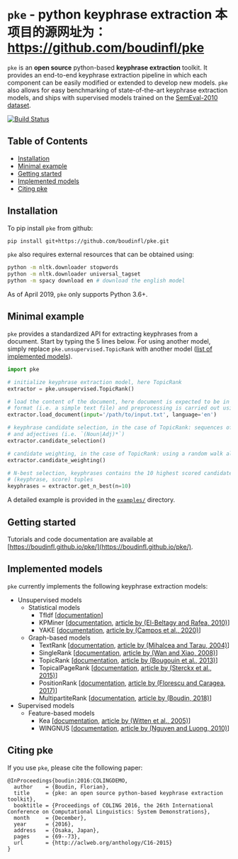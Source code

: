 # `pke` - python keyphrase extraction  本项目的源网址为：https://github.com/boudinfl/pke

`pke` is an **open source** python-based **keyphrase extraction** toolkit. It
provides an end-to-end keyphrase extraction pipeline in which each component can
be easily modified or extended to develop new models. `pke` also allows for 
easy benchmarking of state-of-the-art keyphrase extraction models, and 
ships with supervised models trained on the
[SemEval-2010 dataset](http://aclweb.org/anthology/S10-1004).

[![Build Status](https://travis-ci.org/boudinfl/pke.svg?branch=master)](https://travis-ci.org/boudinfl/pke)

## Table of Contents

* [Installation](#installation)
* [Minimal example](#minimal-example)
* [Getting started](#getting-started)
* [Implemented models](#implemented-models)
* [Citing pke](#citing-pke)

## Installation

To pip install `pke` from github:

```bash
pip install git+https://github.com/boudinfl/pke.git
```

`pke` also requires external resources that can be obtained using:

```bash
python -m nltk.downloader stopwords
python -m nltk.downloader universal_tagset
python -m spacy download en # download the english model
```

As of April 2019, `pke` only supports Python 3.6+.

## Minimal example

`pke` provides a standardized API for extracting keyphrases from a document.
Start by typing the 5 lines below. For using another model, simply replace
`pke.unsupervised.TopicRank` with another model ([list of implemented models](#implemented-models)).

```python
import pke

# initialize keyphrase extraction model, here TopicRank
extractor = pke.unsupervised.TopicRank()

# load the content of the document, here document is expected to be in raw
# format (i.e. a simple text file) and preprocessing is carried out using spacy
extractor.load_document(input='/path/to/input.txt', language='en')

# keyphrase candidate selection, in the case of TopicRank: sequences of nouns
# and adjectives (i.e. `(Noun|Adj)*`)
extractor.candidate_selection()

# candidate weighting, in the case of TopicRank: using a random walk algorithm
extractor.candidate_weighting()

# N-best selection, keyphrases contains the 10 highest scored candidates as
# (keyphrase, score) tuples
keyphrases = extractor.get_n_best(n=10)
```

A detailed example is provided in the [`examples/`](examples/) directory.

## Getting started

Tutorials and code documentation are available at
[https://boudinfl.github.io/pke/](https://boudinfl.github.io/pke/).

## Implemented models

`pke` currently implements the following keyphrase extraction models:

* Unsupervised models
  * Statistical models
    * TfIdf [[documentation](https://boudinfl.github.io/pke/build/html/unsupervised.html#tfidf)]
    * KPMiner [[documentation](https://boudinfl.github.io/pke/build/html/unsupervised.html#kpminer), [article by (El-Beltagy and Rafea, 2010)](http://www.aclweb.org/anthology/S10-1041.pdf)]
    * YAKE [[documentation](https://boudinfl.github.io/pke/build/html/unsupervised.html#yake), [article by (Campos et al., 2020)](https://doi.org/10.1016/j.ins.2019.09.013)]
  * Graph-based models
    * TextRank [[documentation](https://boudinfl.github.io/pke/build/html/unsupervised.html#textrank), [article by (Mihalcea and Tarau, 2004)](http://www.aclweb.org/anthology/W04-3252.pdf)]
    * SingleRank  [[documentation](https://boudinfl.github.io/pke/build/html/unsupervised.html#singlerank), [article by (Wan and Xiao, 2008)](http://www.aclweb.org/anthology/C08-1122.pdf)]
    * TopicRank [[documentation](https://boudinfl.github.io/pke/build/html/unsupervised.html#topicrank), [article by (Bougouin et al., 2013)](http://aclweb.org/anthology/I13-1062.pdf)]
    * TopicalPageRank [[documentation](https://boudinfl.github.io/pke/build/html/unsupervised.html#topicalpagerank), [article by (Sterckx et al., 2015)](http://users.intec.ugent.be/cdvelder/papers/2015/sterckx2015wwwb.pdf)]
    * PositionRank [[documentation](https://boudinfl.github.io/pke/build/html/unsupervised.html#positionrank), [article by (Florescu and Caragea, 2017)](http://www.aclweb.org/anthology/P17-1102.pdf)]
    * MultipartiteRank [[documentation](https://boudinfl.github.io/pke/build/html/unsupervised.html#multipartiterank), [article by (Boudin, 2018)](https://arxiv.org/abs/1803.08721)]
* Supervised models
  * Feature-based models
    * Kea [[documentation](https://boudinfl.github.io/pke/build/html/supervised.html#kea), [article by (Witten et al., 2005)](https://www.cs.waikato.ac.nz/ml/publications/2005/chap_Witten-et-al_Windows.pdf)]
    * WINGNUS [[documentation](https://boudinfl.github.io/pke/build/html/supervised.html#wingnus), [article by (Nguyen and Luong, 2010)](http://www.aclweb.org/anthology/S10-1035.pdf)]

## Citing pke

If you use `pke`, please cite the following paper:

```
@InProceedings{boudin:2016:COLINGDEMO,
  author    = {Boudin, Florian},
  title     = {pke: an open source python-based keyphrase extraction toolkit},
  booktitle = {Proceedings of COLING 2016, the 26th International Conference on Computational Linguistics: System Demonstrations},
  month     = {December},
  year      = {2016},
  address   = {Osaka, Japan},
  pages     = {69--73},
  url       = {http://aclweb.org/anthology/C16-2015}
}
```
